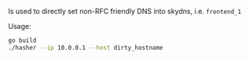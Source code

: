 Is used to directly set non-RFC friendly DNS into skydns, i.e. `frontend_1`

Usage:

```sh
go build
./hasher --ip 10.0.0.1 --host dirty_hostname
```
